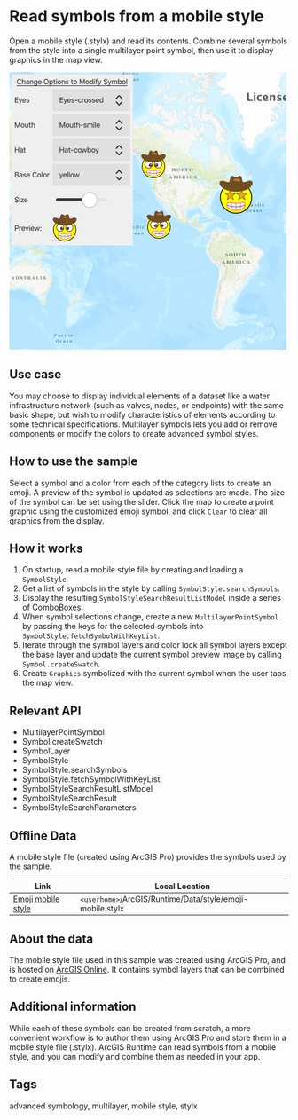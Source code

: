 # Read symbols from a mobile style

Open a mobile style (.stylx) and read its contents. Combine several symbols from the style into a single multilayer point symbol, then use it to display graphics in the map view.

![](screenshot.png)

## Use case

You may choose to display individual elements of a dataset like a water infrastructure network (such as valves, nodes, or endpoints) with the same basic shape, but wish to modify characteristics of elements according to some technical specifications. Multilayer symbols lets you add or remove components or modify the colors to create advanced symbol styles.

## How to use the sample

Select a symbol and a color from each of the category lists to create an emoji. A preview of the symbol is updated as selections are made. The size of the symbol can be set using the slider. Click the map to create a point graphic using the customized emoji symbol, and click `Clear` to clear all graphics from the display.

## How it works

1. On startup, read a mobile style file by creating and loading a `SymbolStyle`.
2. Get a list of symbols in the style by calling `SymbolStyle.searchSymbols`.
3. Display the resulting `SymbolStyleSearchResultListModel` inside a series of ComboBoxes.
4. When symbol selections change, create a new `MultilayerPointSymbol` by passing the keys for the selected symbols into `SymbolStyle.fetchSymbolWithKeyList`.
5. Iterate through the symbol layers and color lock all symbol layers except the base layer and update the current symbol preview image by calling `Symbol.createSwatch`.
6. Create `Graphics` symbolized with the current symbol when the user taps the map view.

## Relevant API

* MultilayerPointSymbol
* Symbol.createSwatch
* SymbolLayer
* SymbolStyle
* SymbolStyle.searchSymbols
* SymbolStyle.fetchSymbolWithKeyList
* SymbolStyleSearchResultListModel
* SymbolStyleSearchResult
* SymbolStyleSearchParameters

## Offline Data

A mobile style file (created using ArcGIS Pro) provides the symbols used by the sample.

Link | Local Location
---------|-------|
|[Emoji mobile style](https://www.arcgis.com/home/item.html?id=1bd036f221f54a99abc9e46ff3511cbf)| `<userhome>`/ArcGIS/Runtime/Data/style/emoji-mobile.stylx |

## About the data

The mobile style file used in this sample was created using ArcGIS Pro, and is hosted on [ArcGIS Online](https://www.arcgis.com/home/item.html?id=1bd036f221f54a99abc9e46ff3511cbf). It contains symbol layers that can be combined to create emojis.

## Additional information

While each of these symbols can be created from scratch, a more convenient workflow is to author them using ArcGIS Pro and store them in a mobile style file (.stylx). ArcGIS Runtime can read symbols from a mobile style, and you can modify and combine them as needed in your app.

## Tags

advanced symbology, multilayer, mobile style, stylx
